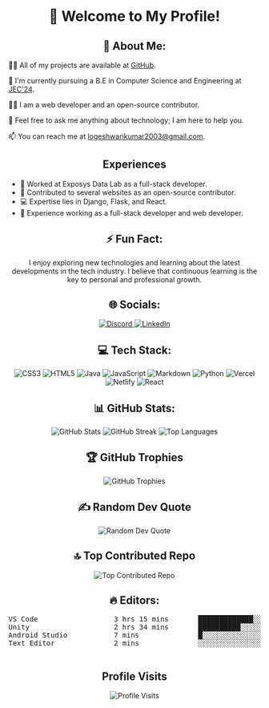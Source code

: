 <!-- Header Section -->
<h1 align="center">👋 Welcome to My Profile!</h1>

<!-- About Me Section -->


<!-- About Me Text Section -->
<h2 align="center">💫 About Me:</h2>
<p align="start">👨‍💻 All of my projects are available at <a href="https://github.com/Logeshwari25">GitHub</a>.</p>
<p align="start">🏫 I'm currently pursuing a B.E in Computer Science and Engineering at <a href="https://jec.ac.in/">JEC'24</a>.</p>
<p align="start">👨‍💼 I am a web developer and an open-source contributor.</p>
<p align="start">💬 Feel free to ask me anything about technology; I am here to help you.</p>
<p align="start">📫 You can reach me at <a href="mailto:logeshwarikumar2003@gmail.com">logeshwarikumar2003@gmail.com</a>.</p>

<!-- Experiences Section -->
<h2 align="center">Experiences</h2>
<ul align="left">
  <li>📄 Worked at Exposys Data Lab as a full-stack developer.</li>
  <li>🔧 Contributed to several websites as an open-source contributor.</li>
  <li>💻 Expertise lies in Django, Flask, and React.</li>
  <li>💼 Experience working as a full-stack developer and web developer.</li>
</ul>

<!-- Fun Fact Section -->
<h2 align="center">⚡ Fun Fact:</h2>
<p align="center">I enjoy exploring new technologies and learning about the latest developments in the tech industry. I believe that continuous learning is the key to personal and professional growth.</p>

<!-- Socials Section -->
<h2 align="center">🌐 Socials:</h2>
<p align="center">
  <a href="https://discord.gg/logeshwari#0924">
    <img src="https://img.shields.io/badge/Discord-%237289DA.svg?logo=discord&logoColor=white" alt="Discord" />
  </a>
  <a href="https://www.linkedin.com/in/logeshwari-k-34951224a/">
    <img src="https://img.shields.io/badge/LinkedIn-blue?logo=linkedin" alt="LinkedIn" />
  </a>
</p>

<!-- Tech Stack Section -->
<h2 align="center">💻 Tech Stack:</h2>
<p align="center">
  <img src="https://img.shields.io/badge/css3-%231572B6.svg?style=for-the-badge&logo=css3&logoColor=white" alt="CSS3" />
  <img src="https://img.shields.io/badge/html5-%23E34F26.svg?style=for-the-badge&logo=html5&logoColor=white" alt="HTML5" />
  <img src="https://img.shields.io/badge/java-%23ED8B00.svg?style=for-the-badge&logo=java&logoColor=white" alt="Java" />
  <img src="https://img.shields.io/badge/javascript-%23323330.svg?style=for-the-badge&logo=javascript&logoColor=%23F7DF1E" alt="JavaScript" />
  <img src="https://img.shields.io/badge/markdown-%23000000.svg?style=for-the-badge&logo=markdown&logoColor=white" alt="Markdown" />
  <img src="https://img.shields.io/badge/python-3670A0?style=for-the-badge&logo=python&logoColor=ffdd54" alt="Python" />
  <img src="https://img.shields.io/badge/vercel-%23000000.svg?style=for-the-badge&logo=vercel&logoColor=white" alt="Vercel" />
  <img src="https://img.shields.io/badge/netlify-%23000000.svg?style=for-the-badge&logo=netlify&logoColor=#00C7B7" alt="Netlify" />
  <img src="https://img.shields.io/badge/react-%2320232a.svg?style=for-the-badge&logo=react&logoColor=%2361DAFB" alt="React" />
</p>

<!-- GitHub Stats Section -->
<h2 align="center">📊 GitHub Stats:</h2>
<div align="center">
  <img src="https://github-readme-stats.vercel.app/api?username=Logeshwari25&theme=dark&hide_border=false&include_all_commits=true&count_private=false" alt="GitHub Stats" />
  <img src="https://github-readme-streak-stats.herokuapp.com/?user=Logeshwari25&theme=dark&hide_border=false" alt="GitHub Streak" />
  <img src="https://github-readme-stats.vercel.app/api/top-langs/?username=Logeshwari25&theme=dark&hide_border=false&include_all_commits=true&count_private=false&layout=compact" alt="Top Languages" />
</div>

<!-- GitHub Trophies Section -->
<h2 align="center">🏆 GitHub Trophies</h2>
<div align="center">
  <img src="https://github-profile-trophy.vercel.app/?username=Logeshwari25&theme=radical&no-frame=false&no-bg=true&margin-w=4" alt="GitHub Trophies" />
</div>

<!-- Random Dev Quote Section -->
<h2 align="center">✍️ Random Dev Quote</h2>
<div align="center">
  <img src="https://quotes-github-readme.vercel.app/api?type=horizontal&theme=radical" alt="Random Dev Quote" />
</div>

<!-- Top Contributed Repo Section -->
<h2 align="center">🔝 Top Contributed Repo</h2>
<div align="center">
  <img src="https://github-contributor-stats.vercel.app/api?username=Logeshwari25&limit=5&theme=dark&combine_all_yearly_contributions=true" alt="Top Contributed Repo" />
</div>

<h2 align="center">🔥 Editors:</h2>
<div align="center">
  <pre>
VS Code                  3 hrs 15 mins       █████████████░░░░░░░░░░░░   54.4%
Unity                    2 hrs 34 mins       ██████████░░░░░░░░░░░░░░░   43.06%
Android Studio           7 mins              █░░░░░░░░░░░░░░░░░░░░░░░░   1.97%
Text Editor              2 mins              ░░░░░░░░░░░░░░░░░░░░░░░░░   0.56%
  </pre>
</div>

<!-- Profile Visits Section -->
<h2 align="center">Profile Visits</h2>
<p align="center">
  <img src="https://visitcount.itsvg.in/api?id=Logeshwari25&icon=0&color=0" alt="Profile Visits" />
</p>
